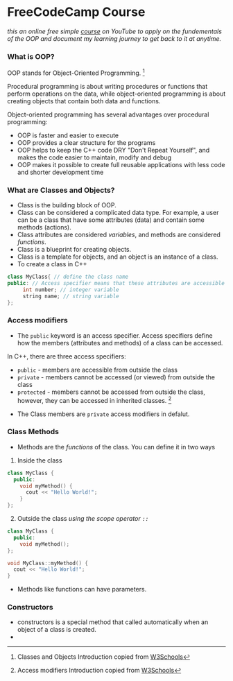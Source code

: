 # FreeCodeCamp Course
*this an online free simple [course](https://www.youtube.com/watch?v=wN0x9eZLix4) on YouTube to apply on the fundementals of the OOP and document my learning journey to get back to it at anytime.*

### What is OOP?

OOP stands for Object-Oriented Programming. [^1]
  
Procedural programming is about writing procedures or functions that perform operations on the data, while object-oriented programming is about creating objects that contain both data and functions.

Object-oriented programming has several advantages over procedural programming:

- OOP is faster and easier to execute
- OOP provides a clear structure for the programs
- OOP helps to keep the C++ code DRY "Don't Repeat Yourself", and makes the code easier to maintain, modify and debug
- OOP makes it possible to create full reusable applications with less code and shorter development time

[^1]: Classes and Objects Introduction copied from [W3Schools](https://www.w3schools.com/cpp/cpp_oop.asp)


### What are Classes and Objects?

- Class is the building block of OOP.
- Class can be considered a complicated data type. For example, a user can be a class that have some attributes (data) and contain some methods (actions).
- Class attributes are considered *variables*, and methods are considered *functions*.
- Class is a blueprint for creating objects.
- Class is a template for objects, and an object is an instance of a class.
- To create a class in C++
``` C++ 
class MyClass{ // define the class name
public: // Access specifier means that these attributes are accessible from outside the class
     int number; // integer variable
     string name; // string variable
};
```


### Access modifiers
- The `public` keyword is an access specifier. Access specifiers define how the members (attributes and methods) of a class can be accessed.

In C++, there are three access specifiers:

- `public` - members are accessible from outside the class
- `private` - members cannot be accessed (or viewed) from outside the class
- `protected` - members cannot be accessed from outside the class, however, they can be accessed in inherited classes. [^2]

[^2]: Access modifiers Introduction copied from [W3Schools](https://www.w3schools.com/cpp/cpp_access_specifiers.asp)

- The Class members are `private` access modifiers in defalut.

### Class Methods

- Methods are the *functions* of the class. You can define it in two ways
  
1. Inside the class
```C++
class MyClass {        
  public:              
    void myMethod() {  
      cout << "Hello World!";
    }
};
```
2. Outside the class *using the scope operator `::`*
``` C++
class MyClass {       
  public:             
    void myMethod();  
};

void MyClass::myMethod() {
  cout << "Hello World!";
}
```
- Methods like functions can have parameters.

### Constructors

- constructors is a special method that called automatically when an object of a class is created.
- 